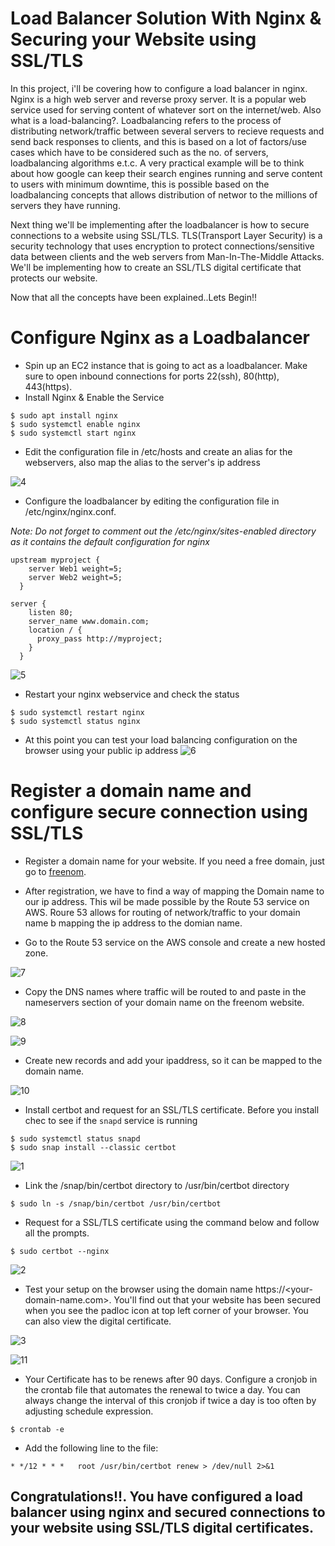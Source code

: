 # **Load Balancer Solution With Nginx & Securing your Website using SSL/TLS**

In this project, i'll be covering how to configure a load balancer in nginx. Nginx is a high web server and reverse proxy server. It is a popular web service used for serving content of whatever sort on the internet/web. Also what is a load-balancing?. Loadbalancing refers to the process of distributing network/traffic between several servers to recieve requests and send back responses to clients, and this is based on a lot of factors/use cases which have to be considered such as the no. of servers, loadbalancing algorithms e.t.c. A very practical example will be to think about how google can keep their search engines running and serve content to users with minimum downtime, this is possible based on the loadbalancing concepts that allows distribution of networ to the millions of servers they have running.

Next thing we'll be implementing after the loadbalancer is how to secure connections to a website using SSL/TLS. TLS(Transport Layer Security) is a security technology that uses encryption to protect connections/sensitive data between clients and the web servers from Man-In-The-Middle Attacks. We'll be implementing how to create an SSL/TLS digital certificate that protects our website.

Now that all the concepts have been explained..Lets Begin!!

# **Configure Nginx as a Loadbalancer**
- Spin up an EC2 instance that is going to act as a loadbalancer. Make sure to open inbound connections for ports 22(ssh), 80(http), 443(https).
- Install Nginx & Enable the Service

```
$ sudo apt install nginx
$ sudo systemctl enable nginx
$ sudo systemctl start nginx
```
- Edit the configuration file in /etc/hosts and create an alias for the webservers, also map the alias to the server's ip address

![4](https://user-images.githubusercontent.com/47898882/128644757-889ba747-01f1-4587-8674-8ef2e84dfc12.JPG)

- Configure the loadbalancer by editing the configuration file in /etc/nginx/nginx.conf.

*Note: Do not forget to comment out the /etc/nginx/sites-enabled directory as it contains the default configuration for nginx*

```
upstream myproject {
    server Web1 weight=5;
    server Web2 weight=5;
  }

server {
    listen 80;
    server_name www.domain.com;
    location / {
      proxy_pass http://myproject;
    }
  }

```

![5](https://user-images.githubusercontent.com/47898882/128644817-a2332781-4db9-4125-a46e-12985c5a8e99.JPG)

- Restart your nginx webservice and check the status 

```
$ sudo systemctl restart nginx
$ sudo systemctl status nginx
```

- At this point you can test your load balancing configuration on the browser using your public ip address
![6](https://user-images.githubusercontent.com/47898882/128645056-294530a2-cd25-4a2d-a965-a1be2b4a69d9.JPG)


# **Register a domain name and configure secure connection using SSL/TLS**

- Register a domain name for your website. If you need a free domain, just go to [freenom](https://freenom.com).

- After registration, we have to find a way of mapping the Domain name to our ip address. This wil be made possible by the Route 53 service on AWS. Roure 53 allows for routing of network/traffic to your domain name b mapping the ip address to the domian name.

- Go to the Route 53 service on the AWS console and create a new hosted zone. 

![7](https://user-images.githubusercontent.com/47898882/128646772-07490a02-a3fc-4134-8399-329b672ed1e6.JPG)

- Copy the DNS names where traffic will be routed to and paste in the nameservers section of your domain name on the freenom website.

![8](https://user-images.githubusercontent.com/47898882/128646889-0b247656-52e7-4cea-be63-e474074d87f7.JPG)

![9](https://user-images.githubusercontent.com/47898882/128646891-09191b63-de39-4f84-9d98-be8aebfc216d.JPG)


- Create new records and add your ipaddress, so it can be mapped to the domain name.

![10](https://user-images.githubusercontent.com/47898882/128646968-1c03acc4-e77f-40fb-8dc3-2f0178ebff3a.JPG)


- Install certbot and request for an SSL/TLS certificate. Before you install chec to see if the `snapd` service is running
 
```
$ sudo systemctl status snapd
$ sudo snap install --classic certbot
```
![1](https://user-images.githubusercontent.com/47898882/128647101-4c520799-c6df-4b28-9592-429550c3451c.JPG)

- Link the /snap/bin/certbot directory to /usr/bin/certbot directory 

```
$ sudo ln -s /snap/bin/certbot /usr/bin/certbot
```

- Request for a SSL/TLS certificate using the command below and follow all the prompts.

```
$ sudo certbot --nginx
```

![2](https://user-images.githubusercontent.com/47898882/128647070-bec9678c-148b-48eb-a94c-5e9ef205d978.JPG)

- Test your setup on the browser using the domain name https://<your-domain-name.com>. You'll find out that your website has been secured when you see the padloc icon at top left corner of your browser. You can also view the digital certificate.

![3](https://user-images.githubusercontent.com/47898882/128684760-257da76c-06d0-4c6d-b822-d1a3d9cf5ecc.JPG)

![11](https://user-images.githubusercontent.com/47898882/128647143-27482544-9648-44ae-8f46-884ec3c8cfa0.JPG)

- Your Certificate has to be renews after 90 days. Configure a cronjob in the crontab file that automates the renewal to twice a day. You can always change the interval of this cronjob if twice a day is too often by adjusting schedule expression.

```
$ crontab -e
```

- Add the following line to the file:

```
* */12 * * *   root /usr/bin/certbot renew > /dev/null 2>&1
```

## Congratulations!!. You have configured a load balancer using nginx and secured connections to your website using SSL/TLS digital certificates.